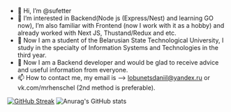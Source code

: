 - 👋 Hi, I’m @sufetter
- 👀 I’m interested in Backend(Node js (Express/Nest) and learning GO now),
  I’m also familiar with Frontend (now I work with it as a hobby) and already worked with Next JS, Thustand/Redux and etc.
- 🌱 Now I am a student of the Belarusian State Technological University, I study in the specialty of Information Systems and Technologies in the third year.
- 💞️ Now I am a Backend developer and would be glad to receive advice and useful information from everyone.
- 📫 How to contact me, my email is --> lobunetsdaniil@yandex.ru or vk.com/mrhenschel (2nd method is preferable).

[![GitHub Streak](https://streak-stats.demolab.com?user=sufetter&theme=nightowl&hide_border=true)](https://git.io/streak-stats)
![Anurag's GitHub stats](https://github-readme-stats.vercel.app/api?username=sufetter&show_icons=true)
